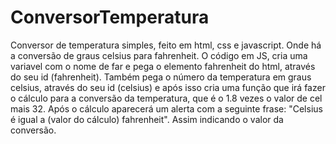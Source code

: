# ConversorTemperatura
Conversor de temperatura simples, feito em html, css e javascript. Onde há a conversão de graus celsius para fahrenheit.
O código em JS, cria uma variavel com o nome de far e pega o elemento fahrenheit do html, através do seu id (fahrenheit). Também pega 
o número da temperatura em graus celsius, através do seu id (celsius) e após isso cria uma função que irá fazer o cálculo para a conversão
da temperatura, que é o 1.8 vezes o valor de cel mais 32. Após o cálculo aparecerá um alerta com a seguinte frase: "Celsius é igual a (valor do cálculo) fahrenheit".
Assim indicando o valor da conversão.
